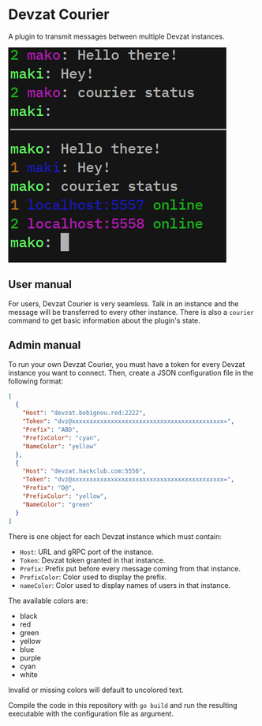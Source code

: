 # Devzat Courier

A plugin to transmit messages between multiple Devzat instances.

![Local test](https://github.com/Arkaeriit/devzat-courier/blob/master/demo.png?raw=true)

## User manual

For users, Devzat Courier is very seamless. Talk in an instance and the message will be transferred to every other instance. There is also a `courier` command to get basic information about the plugin's state.

## Admin manual

To run your own Devzat Courier, you must have a token for every Devzat instance you want to connect. Then, create a JSON configuration file in the following format:

```json
[
  {
    "Host": "devzat.bobignou.red:2222",
    "Token": "dvz@xxxxxxxxxxxxxxxxxxxxxxxxxxxxxxxxxxxxxxxxxxx=",
    "Prefix": "ABD",
    "PrefixColor": "cyan",
    "NameColor": "yellow"
  },
  {
    "Host": "devzat.hackclub.com:5556",
    "Token": "dvz@xxxxxxxxxxxxxxxxxxxxxxxxxxxxxxxxxxxxxxxxxxx=",
    "Prefix": "D@",
    "PrefixColor": "yellow",
    "NameColor": "green"
  }
]
```

There is one object for each Devzat instance which must contain:
* `Host`: URL and gRPC port of the instance.
* `Token`: Devzat token granted in that instance. 
* `Prefix`: Prefix put before every message coming from that instance.
* `PrefixColor`: Color used to display the prefix.
* `nameColor`: Color used to display names of users in that instance.

The available colors are:
* black
* red
* green
* yellow
* blue
* purple
* cyan
* white

Invalid or missing colors will default to uncolored text.

Compile the code in this repository with `go build` and run the resulting executable with the configuration file as argument.

